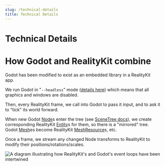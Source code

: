 ```yaml
---
slug: /technical-details
title: Technical Details
---
```


# Technical Details

# How Godot and RealityKit combine

Godot has been modified to exist as an embedded library in a RealityKit app.

We run Godot in "`--headless`" mode ([details here](https://docs.godotengine.org/en/stable/tutorials/export/exporting_for_dedicated_servers.html)) which means that all graphics and windows are disabled.

Then, every RealityKit frame, we call into Godot to pass it input, and to ask it to "tick" its world forward. 

When new Godot [Node](https://docs.godotengine.org/en/stable/classes/class_node.html)s enter the tree (see [SceneTree docs](https://docs.godotengine.org/en/stable/tutorials/scripting/scene_tree.html)), we create corresponding RealityKit [Entity](https://developer.apple.com/documentation/realitykit/entity)s for them, so there is a "mirrored" tree. Godot [Mesh](https://docs.godotengine.org/en/stable/classes/class_mesh.html)es become RealityKit [MeshResource](https://developer.apple.com/documentation/realitykit/meshresource)s, etc.

Once a frame, we stream any changed Node transforms to RealityKit to modify their positions/rotations/scales.

![A diagram illustrating how RealityKit's and Godot's event loops have been intertwined](/img/event-loops.jpg)
